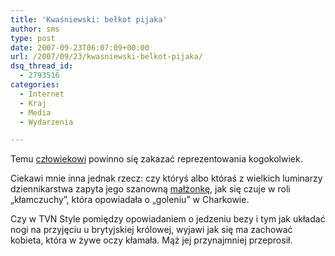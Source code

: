 ```yaml
---
title: 'Kwaśniewski: bełkot pijaka'
author: sms
type: post
date: 2007-09-23T06:07:09+00:00
url: /2007/09/23/kwasniewski-belkot-pijaka/
dsq_thread_id:
  - 2793516
categories:
  - Internet
  - Kraj
  - Media
  - Wydarzenia

---
```

Temu [człowiekowi][1] powinno się zakazać reprezentowania kogokolwiek.
  
Ciekawi mnie inna jednak rzecz: czy któryś albo któraś z wielkich luminarzy dziennikarstwa zapyta jego szanowną [małżonkę][2], jak się czuje w roli &#8222;kłamczuchy&#8221;, która opowiadała o &#8222;goleniu&#8221; w Charkowie.
  
Czy w TVN Style pomiędzy opowiadaniem o jedzeniu bezy i tym jak układać nogi na przyjęciu u brytyjskiej królowej, wyjawi jak się ma zachować kobieta, która w żywe oczy kłamała. Mąż jej przynajmniej przeprosił.

 [1]: http://pl.wikipedia.org/wiki/Aleksander_Kwa%C5%9Bniewski
 [2]: http://pl.wikipedia.org/wiki/Jolanta_Kwa%C5%9Bniewska